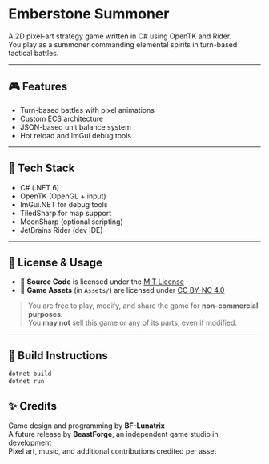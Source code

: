 # Emberstone Summoner

A 2D pixel-art strategy game written in C# using OpenTK and Rider.  
You play as a summoner commanding elemental spirits in turn-based tactical battles.

---

## 🎮 Features

- Turn-based battles with pixel animations
- Custom ECS architecture
- JSON-based unit balance system
- Hot reload and ImGui debug tools

---

## 🧰 Tech Stack

- C# (.NET 6)
- OpenTK (OpenGL + input)
- ImGui.NET for debug tools
- TiledSharp for map support
- MoonSharp (optional scripting)
- JetBrains Rider (dev IDE)

---

## 🚫 License & Usage

- 🧠 **Source Code** is licensed under the [MIT License](LICENSE)
- 🎨 **Game Assets** (in `Assets/`) are licensed under [CC BY-NC 4.0](ASSETS_LICENSE)

> You are free to play, modify, and share the game for **non-commercial purposes**.  
> You **may not** sell this game or any of its parts, even if modified.

---

## 🔧 Build Instructions

```bash
dotnet build
dotnet run
```

## ✨ Credits

Game design and programming by **BF-Lunatrix**  
A future release by **BeastForge**, an independent game studio in development  
Pixel art, music, and additional contributions credited per asset
